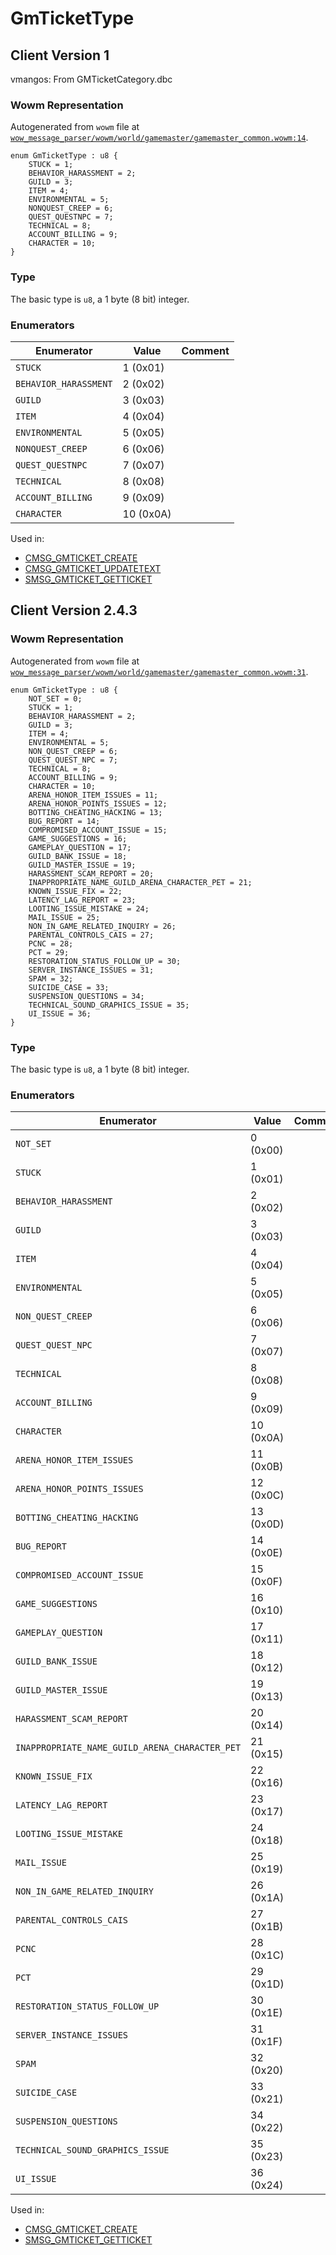 # GmTicketType

## Client Version 1

vmangos: From GMTicketCategory.dbc

### Wowm Representation

Autogenerated from `wowm` file at [`wow_message_parser/wowm/world/gamemaster/gamemaster_common.wowm:14`](https://github.com/gtker/wow_messages/tree/main/wow_message_parser/wowm/world/gamemaster/gamemaster_common.wowm#L14).

```rust,ignore
enum GmTicketType : u8 {
    STUCK = 1;
    BEHAVIOR_HARASSMENT = 2;
    GUILD = 3;
    ITEM = 4;
    ENVIRONMENTAL = 5;
    NONQUEST_CREEP = 6;
    QUEST_QUESTNPC = 7;
    TECHNICAL = 8;
    ACCOUNT_BILLING = 9;
    CHARACTER = 10;
}
```
### Type
The basic type is `u8`, a 1 byte (8 bit) integer.
### Enumerators
| Enumerator | Value  | Comment |
| --------- | -------- | ------- |
| `STUCK` | 1 (0x01) |  |
| `BEHAVIOR_HARASSMENT` | 2 (0x02) |  |
| `GUILD` | 3 (0x03) |  |
| `ITEM` | 4 (0x04) |  |
| `ENVIRONMENTAL` | 5 (0x05) |  |
| `NONQUEST_CREEP` | 6 (0x06) |  |
| `QUEST_QUESTNPC` | 7 (0x07) |  |
| `TECHNICAL` | 8 (0x08) |  |
| `ACCOUNT_BILLING` | 9 (0x09) |  |
| `CHARACTER` | 10 (0x0A) |  |

Used in:
* [CMSG_GMTICKET_CREATE](cmsg_gmticket_create.md)
* [CMSG_GMTICKET_UPDATETEXT](cmsg_gmticket_updatetext.md)
* [SMSG_GMTICKET_GETTICKET](smsg_gmticket_getticket.md)

## Client Version 2.4.3

### Wowm Representation

Autogenerated from `wowm` file at [`wow_message_parser/wowm/world/gamemaster/gamemaster_common.wowm:31`](https://github.com/gtker/wow_messages/tree/main/wow_message_parser/wowm/world/gamemaster/gamemaster_common.wowm#L31).

```rust,ignore
enum GmTicketType : u8 {
    NOT_SET = 0;
    STUCK = 1;
    BEHAVIOR_HARASSMENT = 2;
    GUILD = 3;
    ITEM = 4;
    ENVIRONMENTAL = 5;
    NON_QUEST_CREEP = 6;
    QUEST_QUEST_NPC = 7;
    TECHNICAL = 8;
    ACCOUNT_BILLING = 9;
    CHARACTER = 10;
    ARENA_HONOR_ITEM_ISSUES = 11;
    ARENA_HONOR_POINTS_ISSUES = 12;
    BOTTING_CHEATING_HACKING = 13;
    BUG_REPORT = 14;
    COMPROMISED_ACCOUNT_ISSUE = 15;
    GAME_SUGGESTIONS = 16;
    GAMEPLAY_QUESTION = 17;
    GUILD_BANK_ISSUE = 18;
    GUILD_MASTER_ISSUE = 19;
    HARASSMENT_SCAM_REPORT = 20;
    INAPPROPRIATE_NAME_GUILD_ARENA_CHARACTER_PET = 21;
    KNOWN_ISSUE_FIX = 22;
    LATENCY_LAG_REPORT = 23;
    LOOTING_ISSUE_MISTAKE = 24;
    MAIL_ISSUE = 25;
    NON_IN_GAME_RELATED_INQUIRY = 26;
    PARENTAL_CONTROLS_CAIS = 27;
    PCNC = 28;
    PCT = 29;
    RESTORATION_STATUS_FOLLOW_UP = 30;
    SERVER_INSTANCE_ISSUES = 31;
    SPAM = 32;
    SUICIDE_CASE = 33;
    SUSPENSION_QUESTIONS = 34;
    TECHNICAL_SOUND_GRAPHICS_ISSUE = 35;
    UI_ISSUE = 36;
}
```
### Type
The basic type is `u8`, a 1 byte (8 bit) integer.
### Enumerators
| Enumerator | Value  | Comment |
| --------- | -------- | ------- |
| `NOT_SET` | 0 (0x00) |  |
| `STUCK` | 1 (0x01) |  |
| `BEHAVIOR_HARASSMENT` | 2 (0x02) |  |
| `GUILD` | 3 (0x03) |  |
| `ITEM` | 4 (0x04) |  |
| `ENVIRONMENTAL` | 5 (0x05) |  |
| `NON_QUEST_CREEP` | 6 (0x06) |  |
| `QUEST_QUEST_NPC` | 7 (0x07) |  |
| `TECHNICAL` | 8 (0x08) |  |
| `ACCOUNT_BILLING` | 9 (0x09) |  |
| `CHARACTER` | 10 (0x0A) |  |
| `ARENA_HONOR_ITEM_ISSUES` | 11 (0x0B) |  |
| `ARENA_HONOR_POINTS_ISSUES` | 12 (0x0C) |  |
| `BOTTING_CHEATING_HACKING` | 13 (0x0D) |  |
| `BUG_REPORT` | 14 (0x0E) |  |
| `COMPROMISED_ACCOUNT_ISSUE` | 15 (0x0F) |  |
| `GAME_SUGGESTIONS` | 16 (0x10) |  |
| `GAMEPLAY_QUESTION` | 17 (0x11) |  |
| `GUILD_BANK_ISSUE` | 18 (0x12) |  |
| `GUILD_MASTER_ISSUE` | 19 (0x13) |  |
| `HARASSMENT_SCAM_REPORT` | 20 (0x14) |  |
| `INAPPROPRIATE_NAME_GUILD_ARENA_CHARACTER_PET` | 21 (0x15) |  |
| `KNOWN_ISSUE_FIX` | 22 (0x16) |  |
| `LATENCY_LAG_REPORT` | 23 (0x17) |  |
| `LOOTING_ISSUE_MISTAKE` | 24 (0x18) |  |
| `MAIL_ISSUE` | 25 (0x19) |  |
| `NON_IN_GAME_RELATED_INQUIRY` | 26 (0x1A) |  |
| `PARENTAL_CONTROLS_CAIS` | 27 (0x1B) |  |
| `PCNC` | 28 (0x1C) |  |
| `PCT` | 29 (0x1D) |  |
| `RESTORATION_STATUS_FOLLOW_UP` | 30 (0x1E) |  |
| `SERVER_INSTANCE_ISSUES` | 31 (0x1F) |  |
| `SPAM` | 32 (0x20) |  |
| `SUICIDE_CASE` | 33 (0x21) |  |
| `SUSPENSION_QUESTIONS` | 34 (0x22) |  |
| `TECHNICAL_SOUND_GRAPHICS_ISSUE` | 35 (0x23) |  |
| `UI_ISSUE` | 36 (0x24) |  |

Used in:
* [CMSG_GMTICKET_CREATE](cmsg_gmticket_create.md)
* [SMSG_GMTICKET_GETTICKET](smsg_gmticket_getticket.md)

